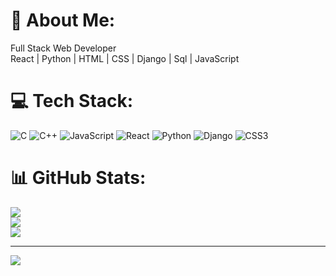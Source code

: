 # 💫 About Me:
Full Stack Web Developer <br>React | Python | HTML | CSS | Django | Sql | JavaScript 


# 💻 Tech Stack:
![C](https://img.shields.io/badge/c-%2300599C.svg?style=for-the-badge&logo=c&logoColor=white) ![C++](https://img.shields.io/badge/c++-%2300599C.svg?style=for-the-badge&logo=c%2B%2B&logoColor=white) ![JavaScript](https://img.shields.io/badge/javascript-%23323330.svg?style=for-the-badge&logo=javascript&logoColor=%23F7DF1E) ![React](https://img.shields.io/badge/react-%2320232a.svg?style=for-the-badge&logo=react&logoColor=%2361DAFB) ![Python](https://img.shields.io/badge/python-3670A0?style=for-the-badge&logo=python&logoColor=ffdd54) ![Django](https://img.shields.io/badge/django-%23092E20.svg?style=for-the-badge&logo=django&logoColor=white) ![CSS3](https://img.shields.io/badge/css3-%231572B6.svg?style=for-the-badge&logo=css3&logoColor=white)

# 📊 GitHub Stats:
![](https://github-readme-stats.vercel.app/api?username=daraasif&theme=dark&hide_border=false&include_all_commits=false&count_private=false)<br/>
![](https://github-readme-streak-stats.herokuapp.com/?user=daraasif&theme=dark&hide_border=false)<br/>
![](https://github-readme-stats.vercel.app/api/top-langs/?username=daraasif&theme=dark&hide_border=false&include_all_commits=false&count_private=false&layout=compact)

---
[![](https://visitcount.itsvg.in/api?id=daraasif&icon=0&color=0)](https://visitcount.itsvg.in)

<!-- Proudly created with GPRM ( https://gprm.itsvg.in ) -->